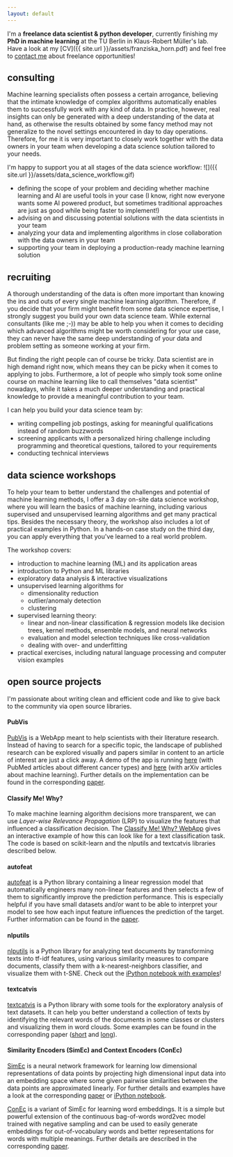 ```yaml
---
layout: default
---
```


I'm a **freelance data scientist & python developer**, currently finishing my **PhD in machine learning** at the TU Berlin in Klaus-Robert Müller's lab.
<br>
Have a look at my [CV]({{ site.url }}/assets/franziska_horn.pdf) and feel free to <a href="mailto:franzi@datasc.xyz?Subject=Freelance%20opportunity" target="_top">contact me</a> about freelance opportunities!


## consulting
Machine learning specialists often possess a certain arrogance, believing that the intimate knowledge of complex algorithms automatically enables them to successfully work with any kind of data. In practice, however, real insights can only be generated with a deep understanding of the data at hand, as otherwise the results obtained by some fancy method may not generalize to the novel settings encountered in day to day operations. Therefore, for me it is very important to closely work together with the data owners in your team when developing a data science solution tailored to your needs.

I'm happy to support you at all stages of the data science workflow:
![]({{ site.url }}/assets/data_science_workflow.gif)
- defining the scope of your problem and deciding whether machine learning and AI are useful tools in your case (I know, right now everyone wants some AI powered product, but sometimes traditional approaches are just as good while being faster to implement!)
- advising on and discussing potential solutions with the data scientists in your team
- analyzing your data and implementing algorithms in close collaboration with the data owners in your team
- supporting your team in deploying a production-ready machine learning solution


## recruiting
A thorough understanding of the data is often more important than knowing the ins and outs of every single machine learning algorithm. Therefore, if you decide that your firm might benefit from some data science expertise, I strongly suggest you build your own data science team. While external consultants (like me ;-)) may be able to help you when it comes to deciding which advanced algorithms might be worth considering for your use case, they can never have the same deep understanding of your data and problem setting as someone working at your firm.

But finding the right people can of course be tricky. Data scientist are in high demand right now, which means they can be picky when it comes to applying to jobs. Furthermore, a lot of people who simply took some online course on machine learning like to call themselves "data scientist" nowadays, while it takes a much deeper understanding and practical knowledge to provide a meaningful contribution to your team.

I can help you build your data science team by:
* writing compelling job postings, asking for meaningful qualifications instead of random buzzwords
* screening applicants with a personalized hiring challenge including programming and theoretical questions, tailored to your requirements
* conducting technical interviews


## data science workshops
To help your team to better understand the challenges and potential of machine learning methods, I offer a 3 day on-site data science workshop, where you will learn the basics of machine learning, including various supervised and unsupervised learning algorithms and get many practical tips. Besides the necessary theory, the workshop also includes a lot of practical examples in Python. In a hands-on case study on the third day, you can apply everything that you've learned to a real world problem.

The workshop covers:
* introduction to machine learning (ML) and its application areas
* introduction to Python and ML libraries
* exploratory data analysis & interactive visualizations
* unsupervised learning algorithms for
    - dimensionality reduction
    - outlier/anomaly detection
    - clustering
* supervised learning theory:
    - linear and non-linear classification & regression models like decision trees, kernel methods, ensemble models, and neural networks
    - evaluation and model selection techniques like cross-validation
    - dealing with over- and underfitting
* practical exercises, including natural language processing and computer vision examples


## open source projects
I'm passionate about writing clean and efficient code and like to give back to the community via open source libraries.

#### PubVis
[PubVis](https://github.com/cod3licious/pubvis) is a WebApp meant to help scientists with their literature research. Instead of having to search for a specific topic, the landscape of published research can be explored visually and papers similar in content to an article of interest are just a click away.  A demo of the app is running [here](https://pubvis.herokuapp.com/) (with PubMed articles about different cancer types) and [here](https://arxvis.herokuapp.com/) (with arXiv articles about machine learning). Further details on the implementation can be found in the corresponding [paper](http://arxiv.org/abs/1706.08094).

#### Classify Me! Why?
To make machine learning algorithm decisions more transparent, we can use _Layer-wise Relevance Propagation_ (LRP) to visualize the features that influenced a classification decision. The [Classify Me! Why? WebApp](https://classifymewhy.herokuapp.com/) gives an interactive example of how this can look like for a text classification task. The code is based on scikit-learn and the nlputils and textcatvis libraries described below.

#### autofeat
[autofeat](https://github.com/cod3licious/autofeat) is a Python library containing a linear regression model that automatically engineers many non-linear features and then selects a few of them to significantly improve the prediction performance. This is especially helpful if you have small datasets and/or want to be able to interpret your model to see how each input feature influences the prediction of the target. Further information can be found in the [paper](https://arxiv.org/abs/1901.07329).

#### nlputils
[nlputils](https://github.com/cod3licious/nlputils) is a Python library for analyzing text documents by transforming texts into tf-idf features, using various similarity measures to compare documents, classify them with a k-nearest-neighbors classifier, and visualize them with t-SNE. Check out the [iPython notebook with examples](https://github.com/cod3licious/nlputils/blob/master/examples/examples.ipynb)!

#### textcatvis
[textcatvis](https://github.com/cod3licious/textcatvis) is a Python library with some tools for the exploratory analysis of text datasets. It can help you better understand a collection of texts by identifying the relevant words of the documents in some classes or clusters and visualizing them in word clouds. Some examples can be found in the corresponding paper ([short](http://arxiv.org/abs/1707.06100) and [long](http://arxiv.org/abs/1707.05261)).

#### Similarity Encoders (SimEc) and Context Encoders (ConEc)
[SimEc](https://github.com/cod3licious/simec) is a neural network framework for learning low dimensional representations of data points by projecting high dimensional input data into an embedding space where some given pairwise similarities between the data points are approximated linearly. For further details and examples have a look at the corresponding [paper](http://www.czasopisma.pan.pl/Content/109871/PDF/07_821-830_00901_Bpast.No.66-6_31.12.18_K2.pdf?handler=pdf) or [iPython notebook](https://github.com/cod3licious/simec/blob/master/basic_examples_compact.ipynb).

[ConEc](https://github.com/cod3licious/conec) is a variant of SimEc for learning word embeddings. It is a simple but powerful extension of the continuous bag-of-words word2vec model trained with negative sampling and can be used to easily generate embeddings for out-of-vocabulary words and better representations for words with multiple meanings. Further details are described in the corresponding [paper](https://arxiv.org/abs/1706.02496).
